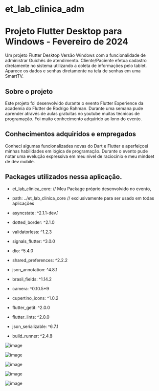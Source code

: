 # et_lab_clinica_adm

# Projeto Flutter Desktop para Windows - Fevereiro de 2024
Um projeto Flutter Desktop Versão Windows com a funcionalidade de administrar Guichês de atendimento.
Cliente/Paciente efetua cadastro diretamente no sistema utilizando a coleta de informações pelo tablet.
Aparece os dados e senhas diretamente na tela de senhas em uma SmartTV.


## Sobre o projeto

Este projeto foi desenvolvido durante o evento Flutter Experience da academia do Flutter de Rodrigo Rahman.
Durante uma semana pude aprender através de aulas gratuitas no youtube muitas técnicas de programação.
Foi muito conhecimento adquirido ao lono do evento.

## Conhecimentos adquiridos e empregados

Conheci algumas funcionalizades novas do Dart e Flutter e aperfeiçoei minhas habilidades em lógica de programação.
Durante o evento pude notar uma evelução expressiva em meu nível de raciocínio e meu mindset de dev mobile.

## Packages utilizados nessa aplicação.

- et_lab_clinica_core:                    // Meu Package próprio desenvolvido no evento,
-    path: ../et_lab_clinica_core        // exclusivamente para ser usado em todas aplicações
-  asyncstate: ^2.1.1-dev.1
-  dotted_border: ^2.1.0
-  validatorless: ^1.2.3
-  signals_flutter: ^3.0.0
-  dio: ^5.4.0
-  shared_preferences: ^2.2.2
-  json_annotation: ^4.8.1
-  brasil_fields: ^1.14.2
-  camera: ^0.10.5+9
-  cupertino_icons: ^1.0.2
-  flutter_getit: ^2.0.0

-  flutter_lints: ^2.0.0
-  json_serializable: ^6.7.1
-  build_runner: ^2.4.8


![image](https://github.com/ElcioLS/et_lab_clinica_adm/assets/89614792/0c77c8bc-68d9-4c41-b569-af1dd91b785f)

![image](https://github.com/ElcioLS/et_lab_clinica_adm/assets/89614792/2b480767-c508-48ae-a7ad-e4f08d003e18)

![image](https://github.com/ElcioLS/et_lab_clinica_adm/assets/89614792/1d157fc4-8238-4398-af80-e28dc2dd423b)

![image](https://github.com/ElcioLS/et_lab_clinica_adm/assets/89614792/9199dec0-17e1-4dad-8902-1bec18315ad4)

![image](https://github.com/ElcioLS/et_lab_clinica_adm/assets/89614792/93cb12a4-cb3c-4c63-ad45-42460fbd52bd)

